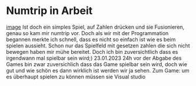 # Numtrip in Arbeit 
[image](numtrip-2a8a9be4a578524153597160fd864606)
Ist doch ein simples Spiel, auf Zahlen drücken und sie Fusionieren, genau so kam mir numtrip vor.
Doch als wir mit der Programmation begannen merkte ich schnell, dass es nicht so einfach ist wie es beim spielen aussieht. 
Schon nur das Spielfeld mit gesetzen zahlen die sich nicht bewegen haben mir mühe bereitet. 
Doch ich bin zuversichtlich dass es irgendwann mal spielbar sein wird;)
23.01.2023
24h vor der Abgabe des Games bin zwar zuversichlich dass das Game spielbar sein wird, doch wie gut und wie schön es dann wirklich ist werden wir ja sehen. 
Zum Game: 
um es überhaupt spielen zu können müssen sie Visual studio 